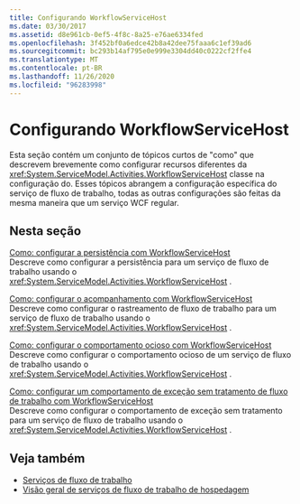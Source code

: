 ```yaml
---
title: Configurando WorkflowServiceHost
ms.date: 03/30/2017
ms.assetid: d8e961cb-0ef5-4f8c-8a25-e76ae6334fed
ms.openlocfilehash: 3f452bf0a6edce42b8a42dee75faaa6c1ef39ad6
ms.sourcegitcommit: bc293b14af795e0e999e3304dd40c0222cf2ffe4
ms.translationtype: MT
ms.contentlocale: pt-BR
ms.lasthandoff: 11/26/2020
ms.locfileid: "96283998"
---
```

# <a name="configuring-workflowservicehost"></a>Configurando WorkflowServiceHost

Esta seção contém um conjunto de tópicos curtos de "como" que descrevem brevemente como configurar recursos diferentes da <xref:System.ServiceModel.Activities.WorkflowServiceHost> classe na configuração do. Esses tópicos abrangem a configuração específica do serviço de fluxo de trabalho, todas as outras configurações são feitas da mesma maneira que um serviço WCF regular.  
  
## <a name="in-this-section"></a>Nesta seção  

 [Como: configurar a persistência com WorkflowServiceHost](how-to-configure-persistence-with-workflowservicehost.md)  
 Descreve como configurar a persistência para um serviço de fluxo de trabalho usando o <xref:System.ServiceModel.Activities.WorkflowServiceHost> .  
  
 [Como: configurar o acompanhamento com WorkflowServiceHost](how-to-configure-tracking-with-workflowservicehost.md)  
 Descreve como configurar o rastreamento de fluxo de trabalho para um serviço de fluxo de trabalho usando o <xref:System.ServiceModel.Activities.WorkflowServiceHost> .  
  
 [Como: configurar o comportamento ocioso com WorkflowServiceHost](how-to-configure-idle-behavior-with-workflowservicehost.md)  
 Descreve como configurar o comportamento ocioso de um serviço de fluxo de trabalho usando o <xref:System.ServiceModel.Activities.WorkflowServiceHost> .  
  
 [Como: configurar um comportamento de exceção sem tratamento de fluxo de trabalho com WorkflowServiceHost](config-workflow-unhandled-exception-workflowservicehost.md)  
 Descreve como configurar o comportamento de exceção sem tratamento para um serviço de fluxo de trabalho usando o <xref:System.ServiceModel.Activities.WorkflowServiceHost> .  
  
## <a name="see-also"></a>Veja também

- [Serviços de fluxo de trabalho](workflow-services.md)
- [Visão geral de serviços de fluxo de trabalho de hospedagem](hosting-workflow-services-overview.md)
